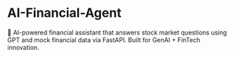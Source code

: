 # AI-Financial-Agent
🤖 AI-powered financial assistant that answers stock market questions using GPT and mock financial data via FastAPI. Built for GenAI + FinTech innovation.
